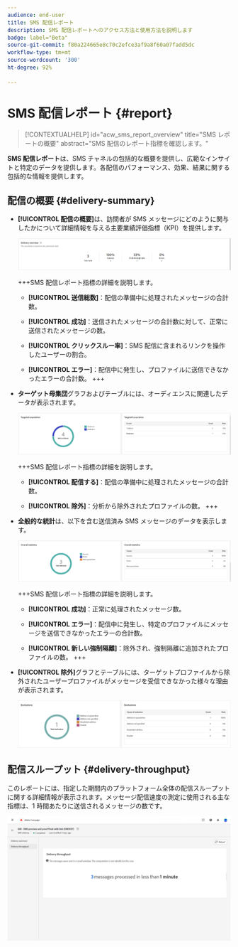 ```yaml
---
audience: end-user
title: SMS 配信レポート
description: SMS 配信レポートへのアクセス方法と使用方法を説明します
badge: label="Beta"
source-git-commit: f80a224665e8c70c2efce3af9a8f60a07fadd5dc
workflow-type: tm+mt
source-wordcount: '300'
ht-degree: 92%

---
```


# SMS 配信レポート {#report}

>[!CONTEXTUALHELP]
>id="acw_sms_report_overview"
>title="SMS レポートの概要"
>abstract="SMS 配信のレポート指標を確認します。"

**SMS 配信レポート**&#x200B;は、SMS チャネルの包括的な概要を提供し、広範なインサイトと特定のデータを提供します。各配信のパフォーマンス、効果、結果に関する包括的な情報を提供します。

## 配信の概要 {#delivery-summary}

* **[!UICONTROL 配信の概要]**&#x200B;は、訪問者が SMS メッセージにどのように関与したかについて詳細情報を与える主要業績評価指標（KPI）を提供します。

  ![](assets/reporting_sms_3.png)

  +++SMS 配信レポート指標の詳細を説明します。

   * **[!UICONTROL 送信総数]**：配信の準備中に処理されたメッセージの合計数。

   * **[!UICONTROL 成功]**：送信されたメッセージの合計数に対して、正常に送信されたメッセージの数。

   * **[!UICONTROL クリックスルー率]**：SMS 配信に含まれるリンクを操作したユーザーの割合。

   * **[!UICONTROL エラー]**：配信中に発生し、プロファイルに送信できなかったエラーの合計数。
+++

* **ターゲット母集団**&#x200B;グラフおよびテーブルには、オーディエンスに関連したデータが表示されます。

  ![](assets/reporting_sms_4.png)

  +++SMS 配信レポート指標の詳細を説明します。

   * **[!UICONTROL 配信する]**：配信の準備中に処理されたメッセージの合計数。

   * **[!UICONTROL 除外]**：分析から除外されたプロファイルの数。
+++


* **全般的な統計**&#x200B;は、以下を含む送信済み SMS メッセージのデータを表示します。

  ![](assets/reporting_sms_5.png)

  +++SMS 配信レポート指標の詳細を説明します。

   * **[!UICONTROL 成功]**：正常に処理されたメッセージ数。

   * **[!UICONTROL エラー]**：配信中に発生し、特定のプロファイルにメッセージを送信できなかったエラーの合計数。

   * **[!UICONTROL 新しい強制隔離]**：除外され、強制隔離に追加されたプロファイルの数。
+++

* **[!UICONTROL 除外]**&#x200B;グラフとテーブルには、ターゲットプロファイルから除外されたユーザープロファイルがメッセージを受信できなかった様々な理由が表示されます。

  ![](assets/reporting_sms_6.png)

## 配信スループット {#delivery-throughput}

このレポートには、指定した期間内のプラットフォーム全体の配信スループットに関する詳細情報が表示されます。メッセージ配信速度の測定に使用される主な指標は、1 時間あたりに送信されるメッセージの数です。

![](assets/reporting_sms_2.png)

